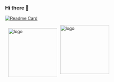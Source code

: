 ### Hi there 👋

<!--
**yaooqinn/yaooqinn** is a ✨ _special_ ✨ repository because its `README.md` (this file) appears on your GitHub profile.

Here are some ideas to get you started:

- 🔭 I’m currently working on ...
- 🌱 I’m currently learning ...
- 👯 I’m looking to collaborate on ...
- 🤔 I’m looking for help with ...
- 💬 Ask me about ...
- 📫 How to reach me: ...
- 😄 Pronouns: ...
- ⚡ Fun fact: ...
-->

[![Readme Card](https://github-readme-stats.vercel.app/api/pin/?username=NetEase&repo=kyuubi)](https://github.com/anuraghazra/github-readme-stats)

<img src="https://github-readme-stats.vercel.app/api?username=yaooqinn&show_icons=true" alt="logo" height="160" align="left" style="margin: 10px; margin-bottom: 20px;"/>
<img src="https://github-profile-trophy.vercel.app/?username=yaooqinn&theme=flat&column=7" alt="logo" height="160" align="center" style="margin: auto; margin-bottom: 20px;"/>

